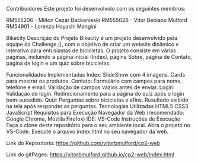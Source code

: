 Contribuidores
Este projeto foi desenvolvido com os seguintes membros:

RM555206 - Milton Cezar Backanieski
RM555026 - Vitor Bebiano Mulford
RM54901 - Lorenzo Hayashi Mangini

Bikecity
Descrição do Projeto
Bikecity é um projeto desenvolvido pela equipe da Challenge (), com o objetivo de criar um website dinâmico e interativo para entusiastas de bicicletas. O projeto consiste em várias páginas, incluindo a página inicial (Index), página Sobre, página de Contato, página de login e um quiz sobre bicicletas.

Funcionalidades Implementadas
Index:
SlideShow com 4 imagens.
Cards para mostrar os produtos.
Contato:
Formulário com campos para nome, telefone e email.
Validação de campos vazios antes de enviar.
Login:
Validação de login.
Redirecionamento para a página do quiz após o login bem-sucedido.
Quiz:
Perguntas sobre bicicletas e afins.
Resultado exibido na tela após responder as perguntas.
Tecnologias Utilizadas
HTML5
CSS3
JavaScript
Requisitos para Execução
Navegador da Web (recomendado: Google Chrome, Mozilla Firefox)
IDE: VS-Code
Instruções de Execução
Faça o clone deste repositório para o seu ambiente local.
Abra o projeto no VS-Code.
Execute o arquivo index.html no seu navegador da web.

Link do Repositorio:
https://github.com/vitorbmulford/cp2-web

Link do gitPages:
https://vitorbmulford.github.io/cp2-web/index.html
